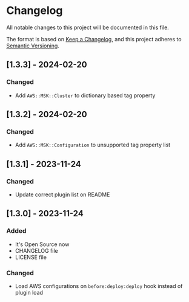 # Changelog

All notable changes to this project will be documented in this file.

The format is based on [Keep a Changelog](https://keepachangelog.com/en/1.0.0/),
and this project adheres to [Semantic Versioning](https://semver.org/spec/v2.0.0.html).

## [1.3.3] - 2024-02-20

### Changed
- Add `AWS::MSK::Cluster` to dictionary based tag property

## [1.3.2] - 2024-02-20

### Changed
- Add `AWS::MSK::Configuration` to unsupported tag property list

## [1.3.1] - 2023-11-24

### Changed
- Update correct plugin list on README

## [1.3.0] - 2023-11-24

### Added
- It's Open Source now
- CHANGELOG file
- LICENSE file

### Changed
- Load AWS configurations on `before:deploy:deploy` hook instead of plugin load